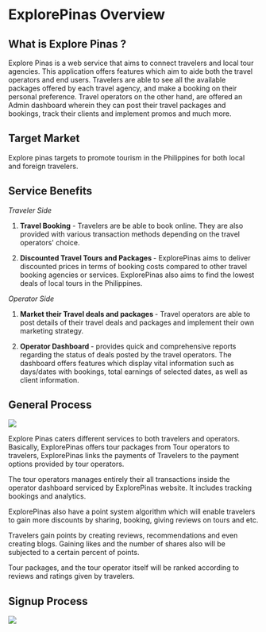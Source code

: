 # ExplorePinas Overview

## What is Explore Pinas ?

Explore Pinas is a web service that aims to connect travelers and local tour agencies. This application offers features which aim to aide both the travel operators and end users. Travelers are able to see all the available packages offered by each travel agency, and make a booking on their personal preference. Travel operators on the other hand, are offered an Admin dashboard wherein they can post their travel packages and bookings, track their clients and implement promos and much more.

## Target Market

Explore pinas targets to promote tourism in the Philippines for both local and foreign travelers.

## Service Benefits

_Traveler Side_

1.  <b>Travel Booking</b> - Travelers are be able to book online. They are also provided with various transaction methods depending on the travel operators' choice.

2.  <b>Discounted Travel Tours and Packages </b> - ExplorePinas aims to deliver discounted prices in terms of booking costs compared to other travel booking agencies or services. ExplorePinas also aims to find the lowest deals of local tours in the Philippines.

_Operator Side_

1.  <b>Market their Travel deals and packages </b> - Travel operators are able to post details of their travel deals and packages and implement their own marketing strategy.

2.  <b>Operator Dashboard </b> - provides quick and comprehensive reports regarding the status of deals posted by the travel operators. The dashboard offers features which display vital information such as days/dates with bookings, total earnings of selected dates, as well as client information.

## General Process

<img src="/img/common_transaction_process.png">

Explore Pinas caters different services to both travelers and operators.
Basically, ExplorePinas offers tour packages from Tour operators to travelers, ExplorePinas links the payments of Travelers to the payment options provided by tour operators.

The tour operators manages entirely their all transactions inside the operator dashboard serviced by ExplorePinas website. It includes tracking bookings and analytics.

ExplorePinas also have a point system algorithm which will enable travelers to gain more discounts by sharing, booking, giving reviews on tours and etc.

Travelers gain points by creating reviews, recommendations and even creating blogs. Gaining likes and the number of shares also will be subjected to a certain percent of points.

Tour packages, and the tour operator itself will be ranked according to reviews and ratings given by travelers.

## Signup Process

<img src="/img/signup.png">
